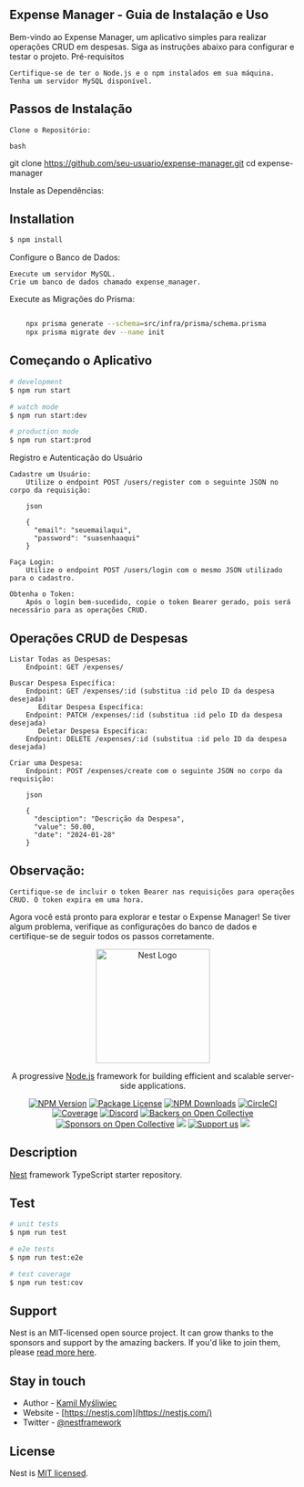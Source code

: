## Expense Manager - Guia de Instalação e Uso

Bem-vindo ao Expense Manager, um aplicativo simples para realizar operações CRUD em despesas. Siga as instruções abaixo para configurar e testar o projeto.
Pré-requisitos

    Certifique-se de ter o Node.js e o npm instalados em sua máquina.
    Tenha um servidor MySQL disponível.

## Passos de Instalação

    Clone o Repositório:

    bash

git clone https://github.com/seu-usuario/expense-manager.git
cd expense-manager

Instale as Dependências:

## Installation

```bash
$ npm install
```

Configure o Banco de Dados:

    Execute um servidor MySQL.
    Crie um banco de dados chamado expense_manager.

Execute as Migrações do Prisma:

```bash

    npx prisma generate --schema=src/infra/prisma/schema.prisma
    npx prisma migrate dev --name init
```

## Começando o Aplicativo

```bash
# development
$ npm run start

# watch mode
$ npm run start:dev

# production mode
$ npm run start:prod
```

Registro e Autenticação do Usuário

    Cadastre um Usuário:
        Utilize o endpoint POST /users/register com o seguinte JSON no corpo da requisição:

        json

        {
          "email": "seuemailaqui",
          "password": "suasenhaaqui"
        }

    Faça Login:
        Utilize o endpoint POST /users/login com o mesmo JSON utilizado para o cadastro.

    Obtenha o Token:
        Após o login bem-sucedido, copie o token Bearer gerado, pois será necessário para as operações CRUD.

## Operações CRUD de Despesas

    Listar Todas as Despesas:
        Endpoint: GET /expenses/

    Buscar Despesa Específica:
        Endpoint: GET /expenses/:id (substitua :id pelo ID da despesa desejada)
           Editar Despesa Específica:
        Endpoint: PATCH /expenses/:id (substitua :id pelo ID da despesa desejada)
           Deletar Despesa Específica:
        Endpoint: DELETE /expenses/:id (substitua :id pelo ID da despesa desejada)

    Criar uma Despesa:
        Endpoint: POST /expenses/create com o seguinte JSON no corpo da requisição:

        json

        {
          "desciption": "Descrição da Despesa",
          "value": 50.00,
          "date": "2024-01-28"
        }

## Observação:

    Certifique-se de incluir o token Bearer nas requisições para operações CRUD. O token expira em uma hora.

Agora você está pronto para explorar e testar o Expense Manager! Se tiver algum problema, verifique as configurações do banco de dados e certifique-se de seguir todos os passos corretamente.

<p align="center">
  <a href="http://nestjs.com/" target="blank"><img src="https://nestjs.com/img/logo-small.svg" width="200" alt="Nest Logo" /></a>
</p>

[circleci-image]: https://img.shields.io/circleci/build/github/nestjs/nest/master?token=abc123def456
[circleci-url]: https://circleci.com/gh/nestjs/nest

  <p align="center">A progressive <a href="http://nodejs.org" target="_blank">Node.js</a> framework for building efficient and scalable server-side applications.</p>
    <p align="center">
<a href="https://www.npmjs.com/~nestjscore" target="_blank"><img src="https://img.shields.io/npm/v/@nestjs/core.svg" alt="NPM Version" /></a>
<a href="https://www.npmjs.com/~nestjscore" target="_blank"><img src="https://img.shields.io/npm/l/@nestjs/core.svg" alt="Package License" /></a>
<a href="https://www.npmjs.com/~nestjscore" target="_blank"><img src="https://img.shields.io/npm/dm/@nestjs/common.svg" alt="NPM Downloads" /></a>
<a href="https://circleci.com/gh/nestjs/nest" target="_blank"><img src="https://img.shields.io/circleci/build/github/nestjs/nest/master" alt="CircleCI" /></a>
<a href="https://coveralls.io/github/nestjs/nest?branch=master" target="_blank"><img src="https://coveralls.io/repos/github/nestjs/nest/badge.svg?branch=master#9" alt="Coverage" /></a>
<a href="https://discord.gg/G7Qnnhy" target="_blank"><img src="https://img.shields.io/badge/discord-online-brightgreen.svg" alt="Discord"/></a>
<a href="https://opencollective.com/nest#backer" target="_blank"><img src="https://opencollective.com/nest/backers/badge.svg" alt="Backers on Open Collective" /></a>
<a href="https://opencollective.com/nest#sponsor" target="_blank"><img src="https://opencollective.com/nest/sponsors/badge.svg" alt="Sponsors on Open Collective" /></a>
  <a href="https://paypal.me/kamilmysliwiec" target="_blank"><img src="https://img.shields.io/badge/Donate-PayPal-ff3f59.svg"/></a>
    <a href="https://opencollective.com/nest#sponsor"  target="_blank"><img src="https://img.shields.io/badge/Support%20us-Open%20Collective-41B883.svg" alt="Support us"></a>
  <a href="https://twitter.com/nestframework" target="_blank"><img src="https://img.shields.io/twitter/follow/nestframework.svg?style=social&label=Follow"></a>
</p>
  <!--[![Backers on Open Collective](https://opencollective.com/nest/backers/badge.svg)](https://opencollective.com/nest#backer)
  [![Sponsors on Open Collective](https://opencollective.com/nest/sponsors/badge.svg)](https://opencollective.com/nest#sponsor)-->

## Description

[Nest](https://github.com/nestjs/nest) framework TypeScript starter repository.

## Test

```bash
# unit tests
$ npm run test

# e2e tests
$ npm run test:e2e

# test coverage
$ npm run test:cov
```

## Support

Nest is an MIT-licensed open source project. It can grow thanks to the sponsors and support by the amazing backers. If you'd like to join them, please [read more here](https://docs.nestjs.com/support).

## Stay in touch

- Author - [Kamil Myśliwiec](https://kamilmysliwiec.com)
- Website - [https://nestjs.com](https://nestjs.com/)
- Twitter - [@nestframework](https://twitter.com/nestframework)

## License

Nest is [MIT licensed](LICENSE).
